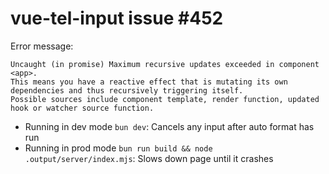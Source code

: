 # vue-tel-input issue #452

Error message:
```
Uncaught (in promise) Maximum recursive updates exceeded in component <app>.
This means you have a reactive effect that is mutating its own dependencies and thus recursively triggering itself.
Possible sources include component template, render function, updated hook or watcher source function.
```


- Running in dev mode `bun dev`: Cancels any input after auto format has run
- Running in prod mode `bun run build && node .output/server/index.mjs`: Slows down page until it crashes
